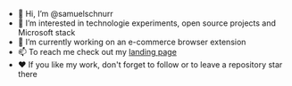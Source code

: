 - 👋 Hi, I’m @samuelschnurr
- 👀 I’m interested in technologie experiments, open source projects and Microsoft stack
- 🌱 I’m currently working on an e-commerce browser extension
- 📫 To reach me check out my [landing page](https://schnurr.io)
- ❤️ If you like my work, don't forget to follow or to leave a repository star there
